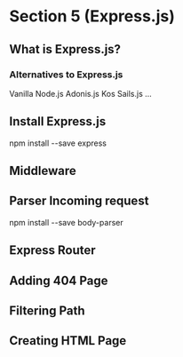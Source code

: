 # Section 5 (Express.js)

## What is Express.js?
### Alternatives to Express.js
Vanilla Node.js
Adonis.js
Kos
Sails.js
...

## Install Express.js
npm install --save express

## Middleware

## Parser Incoming request
npm install --save body-parser

## Express Router

## Adding 404 Page

## Filtering Path

## Creating HTML Page